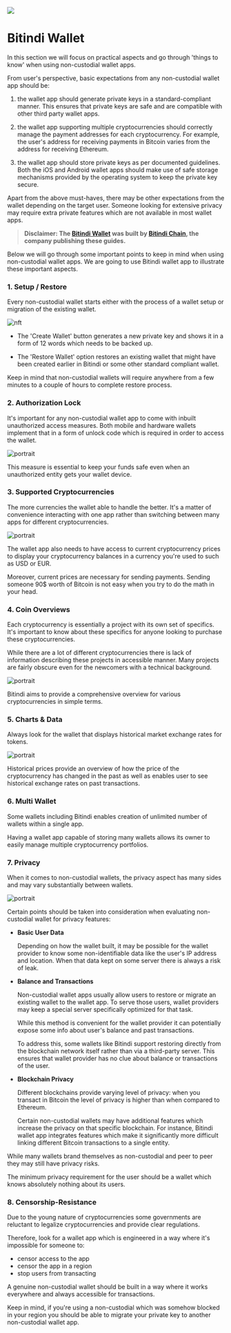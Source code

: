 ![](../images/05-main-l.png)

# Bitindi Wallet

In this section we will focus on practical aspects and go through 'things to know' when using non-custodial wallet apps.

From user's perspective, basic expectations from any non-custodial wallet app should be:

1. the wallet app should generate private keys in a standard-compliant manner. This ensures that private keys are safe and are compatible with other third party wallet apps.

2. the wallet app supporting multiple cryptocurrencies should correctly manage the payment addresses for each cryptocurrency. For example, the user's address for receiving payments in Bitcoin varies from the address for receiving Ethereum.

3. the wallet app should store private keys as per documented guidelines. Both the iOS and Android wallet apps should make use of safe storage mechanisms provided by the operating system to keep the private key secure.

Apart from the above must-haves, there may be other expectations from the wallet depending on the target user. Someone looking for extensive privacy may require extra private features which are not available in most wallet apps.

> **Disclaimer: The [Bitindi Wallet](https://wallet.bitindi.com) was built by [Bitindi Chain](https://bitindi.com), the company publishing these guides.**

Below we will go through some important points to keep in mind when using non-custodial wallet apps. We are going to use Bitindi wallet app to illustrate these important aspects. 

### 1. Setup / Restore 

Every non-custodial wallet starts either with the process of a wallet setup or migration of the existing wallet.

![nft](https://user-images.githubusercontent.com/91164084/192649536-258265dc-17a3-49b0-bd4d-ce381b6f17ad.gif)


- The 'Create Wallet' button generates a new private key and shows it in a form of 12 words which needs to be backed up.

- The 'Restore Wallet' option restores an existing wallet that might have been created earlier in Bitindi or some other standard compliant wallet. 

Keep in mind that non-custodial wallets will require anywhere from a few minutes to a couple of hours to complete restore process. 

### 2. Authorization Lock

It's important for any non-custodial wallet app to come with inbuilt unauthorized access measures. Both mobile and hardware wallets implement that in a form of unlock code which is required in order to access the wallet.

![portrait](../images/05-03-s.png)

This measure is essential to keep your funds safe even when an unauthorized entity gets your wallet device.

### 3. Supported Cryptocurrencies
       
The more currencies the wallet able to handle the better. It's a matter of convenience interacting with one app rather than switching between many apps for different cryptocurrencies.

![portrait](../images/05-04-s.png)

The wallet app also needs to have access to current cryptocurrency prices to display your cryptocurrency balances in a currency you're used to such as USD or EUR. 

Moreover, current prices are necessary for sending payments. Sending someone 90$ worth of Bitcoin is not easy when you try to do the math in your head.

### 4. Coin Overviews

Each cryptocurrency is essentially a project with its own set of specifics. It's important to know about these specifics for anyone looking to purchase these cryptocurrencies.

While there are a lot of different cryptocurrencies there is lack of information describing these projects in accessible manner. Many projects are fairly obscure even for the newcomers with a technical background.

![portrait](../images/05-05-s.png)

Bitindi aims to provide a comprehensive overview for various cryptocurrencies in simple terms.

### 5. Charts & Data

Always look for the wallet that displays historical market exchange rates for tokens. 

![portrait](../images/05-06-s.png)

Historical prices provide an overview of how the price of the cryptocurrency has changed in the past as well as enables user to see historical exchange rates on past transactions.

### 6. Multi Wallet

Some wallets including Bitindi enables creation of unlimited number of wallets within a single app. 

Having a wallet app capable of storing many wallets allows its owner to easily manage multiple cryptocurrency portfolios.

### 7. Privacy

When it comes to non-custodial wallets, the privacy aspect has many sides and may vary substantially between wallets.

![portrait](../images/05-08-s.png)

Certain points should be taken into consideration when evaluating non-custodial wallet for privacy features:

- **Basic User Data**
    
    Depending on how the wallet built, it may be possible for the wallet provider to know some non-identifiable data like the user's IP address and location. When that data kept on some server there is always a risk of leak.
    
- **Balance and Transactions**

    Non-custodial wallet apps usually allow users to restore or migrate an existing wallet to the wallet app. To serve those users, wallet providers may keep a special server specifically optimized for that task. 
    
    While this method is convenient for the wallet provider it can potentially expose some info about user's balance and past transactions.
    
    To address this, some wallets like Bitindi support restoring directly from the blockchain network itself rather than via a third-party server. This ensures that wallet provider has no clue about balance or transactions of the user.
    
- **Blockchain Privacy**

    Different blockchains provide varying level of privacy: when you transact in Bitcoin the level of privacy is higher than when compared to Ethereum. 
    
    Certain non-custodial wallets may have additional features which increase the privacy on that specific blockchain. For instance, Bitindi wallet app integrates features which make it significantly more difficult linking different Bitcoin transactions to a single entity. 
    
While many wallets brand themselves as non-custodial and peer to peer they may still have privacy risks. 

The minimum privacy requirement for the user should be a wallet which knows absolutely nothing about its users.

### 8. Censorship-Resistance

Due to the young nature of cryptocurrencies some governments are reluctant to legalize cryptocurrencies and provide clear regulations.

Therefore, look for a wallet app which is engineered in a way where it's impossible for someone to:

- censor access to the app
- censor the app in a region
- stop users from transacting

A genuine non-custodial wallet should be built in a way where it works everywhere and always accessible for transactions.

Keep in mind, if you're using a non-custodial which was somehow blocked in your region you should be able to migrate your private key to another non-custodial wallet app.
